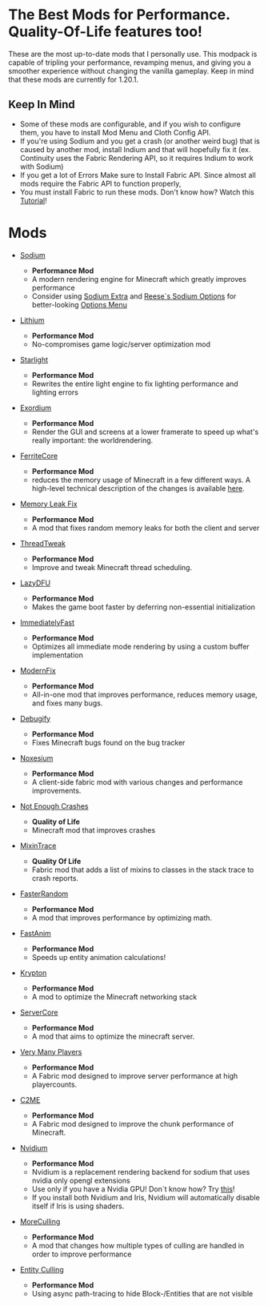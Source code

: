 # The Best Mods for Performance. Quality-Of-Life features too!
These are the most up-to-date mods that I personally use. This modpack is capable of tripling your performance, revamping menus, and giving you a smoother experience without changing the vanilla gameplay. Keep in mind that these mods are currently for 1.20.1.

## Keep In Mind
- Some of these mods are configurable, and if you wish to configure them, you have to install Mod Menu and Cloth Config API.
- If you're using Sodium and you get a crash (or another weird bug) that is caused by another mod, install Indium and that will hopefully fix it (ex. Continuity uses the Fabric Rendering API, so it requires Indium to work with Sodium)
- If you get a lot of Errors Make sure to Install Fabric API. Since almost all mods require the Fabric API to function properly,
- You must install Fabric to run these mods. Don't know how? Watch this [Tutorial](https://www.youtube.com/watch?v=9L0KKSfeG1g)!
# Mods
- [Sodium](https://modrinth.com/mod/sodium)

  - **Performance Mod**
  - A modern rendering engine for Minecraft which greatly improves performance
  - Consider using [Sodium Extra](https://modrinth.com/mod/sodium-extra) and [Reese`s Sodium Options](https://modrinth.com/mod/reeses-sodium-options) for better-looking [Options Menu](https://i.imgur.com/KBsXRBI.png)

- [Lithium](https://modrinth.com/mod/lithium)

  - **Performance Mod**
  - No-compromises game logic/server optimization mod

- [Starlight](https://modrinth.com/mod/starlight)

  - **Performance Mod**
  - Rewrites the entire light engine to fix lighting performance and lighting errors
 
- [Exordium](https://modrinth.com/mod/exordium)

  - **Performance Mod**
  - Render the GUI and screens at a lower framerate to speed up what's really important: the worldrendering.

- [FerriteCore](https://modrinth.com/mod/ferrite-core)

  - **Performance Mod**
  - reduces the memory usage of Minecraft in a few different ways. A high-level technical description of the changes is available [here](https://github.com/malte0811/FerriteCore/blob/main/summary.md).

- [Memory Leak Fix](https://modrinth.com/mod/memoryleakfix)

  - **Performance Mod**
  - A mod that fixes random memory leaks for both the client and server 

- [ThreadTweak](https://modrinth.com/mod/threadtweak)

  - **Performance Mod**
  - Improve and tweak Minecraft thread scheduling.

- [LazyDFU](https://modrinth.com/mod/lazydfu)

  - **Performance Mod**
  - Makes the game boot faster by deferring non-essential initialization 

- [ImmediatelyFast](https://modrinth.com/mod/immediatelyfast)

  - **Performance Mod**
  - Optimizes all immediate mode rendering by using a custom buffer implementation

- [ModernFix](https://modrinth.com/mod/modernfix)

  - **Performance Mod**
  - All-in-one mod that improves performance, reduces memory usage, and fixes many bugs. 

- [Debugify](https://modrinth.com/mod/debugify)

  - **Performance Mod**
  - Fixes Minecraft bugs found on the bug tracker

- [Noxesium](https://modrinth.com/mod/noxesium)

  - **Performance Mod**
  - A client-side fabric mod with various changes and performance improvements.

- [Not Enough Crashes](https://modrinth.com/mod/notenoughcrashes)

  - **Quality of Life**
  - Minecraft mod that improves crashes
    
- [MixinTrace](https://modrinth.com/mod/mixintrace)

  - **Quality  Of Life**
  - Fabric mod that adds a list of mixins to classes in the stack trace to crash reports.

- [FasterRandom](https://modrinth.com/mod/faster-random)

  - **Performance Mod**
  - A mod that improves performance by optimizing math.

- [FastAnim](https://modrinth.com/mod/fastanim)

  - **Performance Mod**
  - Speeds up entity animation calculations!

- [Krypton](https://modrinth.com/mod/krypton)

  - **Performance Mod**
  - A mod to optimize the Minecraft networking stack

- [ServerCore](https://modrinth.com/mod/servercore)

  - **Performance Mod**
  - A mod that aims to optimize the minecraft server.

- [Very Many Players](https://modrinth.com/mod/very-many-players)

  - **Performance Mod**
  - A Fabric mod designed to improve server performance at high playercounts.

- [C2ME](https://modrinth.com/mod/c2me-fabric)

  - **Performance Mod**
  - A Fabric mod designed to improve the chunk performance of Minecraft.
  
- [Nvidium](https://modrinth.com/mod/nvidium)

  - **Performance Mod**
  - Nvidium is a replacement rendering backend for sodium that uses nvidia only opengl extensions
  - Use only if you have a Nvidia GPU! Don`t know how? Try [this](https://youtu.be/tDEvxjZG5ek?si=T5PQVL9KhdPlbp4u)!
  - If you install both Nvidium and Iris, Nvidium will automatically disable itself if Iris is using shaders.

- [MoreCulling](https://modrinth.com/mod/moreculling)

  - **Performance Mod**
  - A mod that changes how multiple types of culling are handled in order to improve performance

- [Entity Culling](https://modrinth.com/mod/entityculling)

  - **Performance Mod**
  - Using async path-tracing to hide Block-/Entities that are not visible
  
